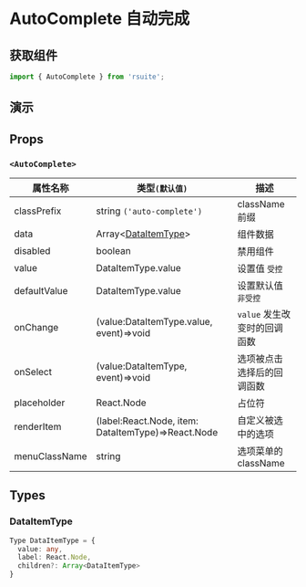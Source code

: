 # AutoComplete 自动完成

## 获取组件

```js
import { AutoComplete } from 'rsuite';
```

## 演示

<!--{demo}-->

## Props

### `<AutoComplete>`

| 属性名称      | 类型`(默认值)`                                     | 描述                         |
| ------------- | -------------------------------------------------- | ---------------------------- |
| classPrefix   | string `('auto-complete')`                         | className 前缀               |
| data          | Array&lt;[DataItemType](#DataItemType)&gt;         | 组件数据                     |
| disabled      | boolean                                            | 禁用组件                     |
| value         | DataItemType.value                                 | 设置值 `受控`                |
| defaultValue  | DataItemType.value                                 | 设置默认值 `非受控`          |
| onChange      | (value:DataItemType.value, event)=>void            | `value` 发生改变时的回调函数 |
| onSelect      | (value:DataItemType, event)=>void                  | 选项被点击选择后的回调函数   |
| placeholder   | React.Node                                         | 占位符                       |
| renderItem    | (label:React.Node, item: DataItemType)=>React.Node | 自定义被选中的选项           |
| menuClassName | string                                             | 选项菜单的 className         |

## Types

### DataItemType

```ts
Type DataItemType = {
  value: any,
  label: React.Node,
  children?: Array<DataItemType>
}
```
